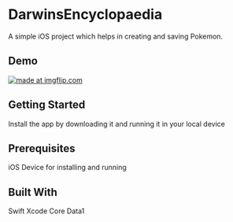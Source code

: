 # DarwinsEncyclopaedia
A simple iOS project which helps in creating and saving Pokemon.

## Demo

<a href="https://imgflip.com/gif/2tj16a"><img src="https://i.imgflip.com/2tj16a.gif" title="made at imgflip.com"/></a>

## Getting Started

Install the app by downloading it and running it in your local device

## Prerequisites
iOS Device for installing and running


## Built With
Swift
Xcode
Core Data1
